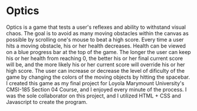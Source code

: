 # Optics
Optics is a game that tests a user's reflexes and ability to withstand visual chaos. The goal is to avoid as many moving obstacles within the canvas as possible by scrolling one's mouse to beat a high score. Every time a user hits a moving obstacle, his or her health decreases. Health can be viewed on a blue progress bar at the top of the game. The longer the user can keep his or her health from reaching 0, the better his or her final current score will be, and the more likely his or her current score will override his or her high score. The user can increase or decrease the level of dificulty of the game by changing the colors of the moving objects by hitting the spacebar. I created this game as my final project for Loyola Marymount University's CMSI-185 Section 04 Course, and I enjoyed every minute of the process. I was the sole collaborator on this project, and I utilized HTML + CSS and Javascript to create the program. 
